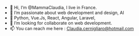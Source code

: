 - 👋 Hi, I’m @MammaClaudia, I live in France. 
- 👀 I’m passionate about web development and design, AI 
- 🌱 Python, Vue.Js, React, Angular, Laravel, 
- 💞️ I’m looking for collaborate on web development. 
- 📫 You can reach me here : Claudia.cernigliaro@hotmail.com
